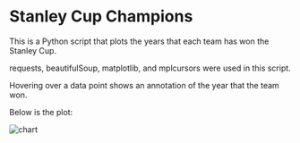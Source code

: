 # Stanley Cup Champions
This is a Python script that plots the years that each team has won the Stanley Cup.

requests, beautifulSoup, matplotlib, and mplcursors were used in this script.

Hovering over a data point shows an annotation of the year that the team won.

Below is the plot:


![chart](https://user-images.githubusercontent.com/64612973/206885074-36b7841e-9330-4ddb-88c2-ef5465e20c22.png)
